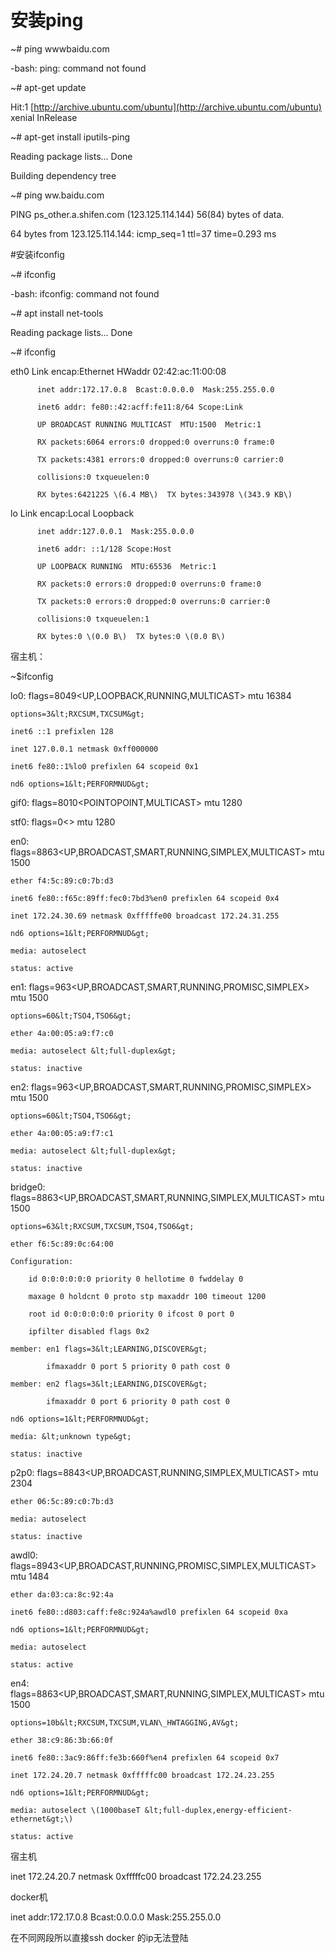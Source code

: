 # 安装ping

~\# ping wwwbaidu.com

-bash: ping: command not found

~\# apt-get update

Hit:1 [http://archive.ubuntu.com/ubuntu](http://archive.ubuntu.com/ubuntu) xenial InRelease

~\# apt-get install iputils-ping

Reading package lists... Done

Building dependency tree

~\# ping ww.baidu.com

PING ps\_other.a.shifen.com \(123.125.114.144\) 56\(84\) bytes of data.

64 bytes from 123.125.114.144: icmp\_seq=1 ttl=37 time=0.293 ms

\#安装ifconfig

~\# ifconfig

-bash: ifconfig: command not found

~\# apt install net-tools

Reading package lists... Done

~\# ifconfig

eth0      Link encap:Ethernet  HWaddr 02:42:ac:11:00:08

```
      inet addr:172.17.0.8  Bcast:0.0.0.0  Mask:255.255.0.0

      inet6 addr: fe80::42:acff:fe11:8/64 Scope:Link

      UP BROADCAST RUNNING MULTICAST  MTU:1500  Metric:1

      RX packets:6064 errors:0 dropped:0 overruns:0 frame:0

      TX packets:4381 errors:0 dropped:0 overruns:0 carrier:0

      collisions:0 txqueuelen:0

      RX bytes:6421225 \(6.4 MB\)  TX bytes:343978 \(343.9 KB\)
```

lo        Link encap:Local Loopback

```
      inet addr:127.0.0.1  Mask:255.0.0.0

      inet6 addr: ::1/128 Scope:Host

      UP LOOPBACK RUNNING  MTU:65536  Metric:1

      RX packets:0 errors:0 dropped:0 overruns:0 frame:0

      TX packets:0 errors:0 dropped:0 overruns:0 carrier:0

      collisions:0 txqueuelen:1

      RX bytes:0 \(0.0 B\)  TX bytes:0 \(0.0 B\)
```

宿主机：

~$ifconfig

lo0: flags=8049&lt;UP,LOOPBACK,RUNNING,MULTICAST&gt; mtu 16384

```
options=3&lt;RXCSUM,TXCSUM&gt;

inet6 ::1 prefixlen 128

inet 127.0.0.1 netmask 0xff000000

inet6 fe80::1%lo0 prefixlen 64 scopeid 0x1

nd6 options=1&lt;PERFORMNUD&gt;
```

gif0: flags=8010&lt;POINTOPOINT,MULTICAST&gt; mtu 1280

stf0: flags=0&lt;&gt; mtu 1280

en0: flags=8863&lt;UP,BROADCAST,SMART,RUNNING,SIMPLEX,MULTICAST&gt; mtu 1500

```
ether f4:5c:89:c0:7b:d3

inet6 fe80::f65c:89ff:fec0:7bd3%en0 prefixlen 64 scopeid 0x4

inet 172.24.30.69 netmask 0xfffffe00 broadcast 172.24.31.255

nd6 options=1&lt;PERFORMNUD&gt;

media: autoselect

status: active
```

en1: flags=963&lt;UP,BROADCAST,SMART,RUNNING,PROMISC,SIMPLEX&gt; mtu 1500

```
options=60&lt;TSO4,TSO6&gt;

ether 4a:00:05:a9:f7:c0

media: autoselect &lt;full-duplex&gt;

status: inactive
```

en2: flags=963&lt;UP,BROADCAST,SMART,RUNNING,PROMISC,SIMPLEX&gt; mtu 1500

```
options=60&lt;TSO4,TSO6&gt;

ether 4a:00:05:a9:f7:c1

media: autoselect &lt;full-duplex&gt;

status: inactive
```

bridge0: flags=8863&lt;UP,BROADCAST,SMART,RUNNING,SIMPLEX,MULTICAST&gt; mtu 1500

```
options=63&lt;RXCSUM,TXCSUM,TSO4,TSO6&gt;

ether f6:5c:89:0c:64:00

Configuration:

    id 0:0:0:0:0:0 priority 0 hellotime 0 fwddelay 0

    maxage 0 holdcnt 0 proto stp maxaddr 100 timeout 1200

    root id 0:0:0:0:0:0 priority 0 ifcost 0 port 0

    ipfilter disabled flags 0x2

member: en1 flags=3&lt;LEARNING,DISCOVER&gt;

        ifmaxaddr 0 port 5 priority 0 path cost 0

member: en2 flags=3&lt;LEARNING,DISCOVER&gt;

        ifmaxaddr 0 port 6 priority 0 path cost 0

nd6 options=1&lt;PERFORMNUD&gt;

media: &lt;unknown type&gt;

status: inactive
```

p2p0: flags=8843&lt;UP,BROADCAST,RUNNING,SIMPLEX,MULTICAST&gt; mtu 2304

```
ether 06:5c:89:c0:7b:d3

media: autoselect

status: inactive
```

awdl0: flags=8943&lt;UP,BROADCAST,RUNNING,PROMISC,SIMPLEX,MULTICAST&gt; mtu 1484

```
ether da:03:ca:8c:92:4a

inet6 fe80::d803:caff:fe8c:924a%awdl0 prefixlen 64 scopeid 0xa

nd6 options=1&lt;PERFORMNUD&gt;

media: autoselect

status: active
```

en4: flags=8863&lt;UP,BROADCAST,SMART,RUNNING,SIMPLEX,MULTICAST&gt; mtu 1500

```
options=10b&lt;RXCSUM,TXCSUM,VLAN\_HWTAGGING,AV&gt;

ether 38:c9:86:3b:66:0f

inet6 fe80::3ac9:86ff:fe3b:660f%en4 prefixlen 64 scopeid 0x7

inet 172.24.20.7 netmask 0xfffffc00 broadcast 172.24.23.255

nd6 options=1&lt;PERFORMNUD&gt;

media: autoselect \(1000baseT &lt;full-duplex,energy-efficient-ethernet&gt;\)

status: active
```



宿主机

inet 172.24.20.7 netmask 0xfffffc00 broadcast 172.24.23.255

docker机

inet addr:172.17.0.8 Bcast:0.0.0.0 Mask:255.255.0.0

在不同网段所以直接ssh docker 的ip无法登陆



